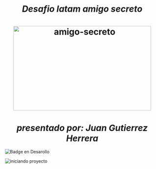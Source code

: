 <em><h1 align = "center"> Desafio latam amigo secreto</h1></em><h1 align = "center"><img width="450" height="277" alt="amigo-secreto" src="https://github.com/user-attachments/assets/a8020700-3878-4fb1-aec0-79fce363a6c9" /></h1>
<em><h1 align = "center"> presentado por: Juan Gutierrez Herrera</h1></em>

![Badge en Desarollo](https://img.shields.io/badge/STATUS-EN%20PROYECTO-green)

![iniciando proyecto](https://img.shields.io/badge/INICIANDO-PROYECTO_EN_ALURA-blue)
